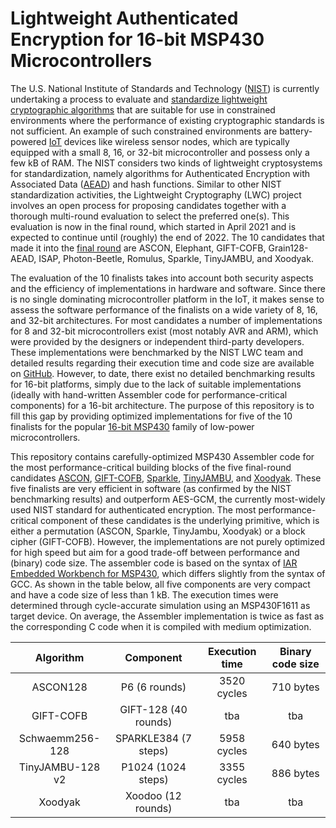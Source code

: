 # Lightweight Authenticated Encryption for 16-bit MSP430 Microcontrollers

The U.S. National Institute of Standards and Technology ([NIST](https://www.nist.gov)) is currently undertaking a process to evaluate and [standardize lightweight cryptographic algorithms](https://csrc.nist.gov/Projects/lightweight-cryptography) that are suitable for use in constrained environments where the performance of existing cryptographic standards is not sufficient. An example of such constrained environments are battery-powered [IoT](https://en.wikipedia.org/wiki/Internet_of_things) devices like wireless sensor nodes, which are typically equipped with a small 8, 16, or 32-bit microcontroller and possess only a few kB of RAM. The NIST considers two kinds of lightweight cryptosystems for standardization, namely algorithms for Authenticated Encryption with Associated Data ([AEAD](https://en.wikipedia.org/wiki/Authenticated_encryption)) and hash functions. Similar to other NIST standardization activities, the Lightweight Cryptography (LWC) project involves an open process for proposing candidates together with a thorough multi-round evaluation to select the preferred one(s). This evaluation is now in the final round, which started in April 2021 and is expected to continue until (roughly) the end of 2022. The 10 candidates that made it into the [final round](https://csrc.nist.gov/News/2021/lightweight-crypto-finalists-announced) are ASCON, Elephant, GIFT-COFB, Grain128-AEAD, ISAP, Photon-Beetle, Romulus, Sparkle, TinyJAMBU, and Xoodyak.


The evaluation of the 10 finalists takes into account both security aspects and the efficiency of implementations in hardware and software. Since there is no single dominating microcontroller platform in the IoT, it makes sense to assess the software performance of the finalists on a wide variety of 8, 16, and 32-bit architectures. For most candidates a number of implementations for 8 and 32-bit microcontrollers exist (most notably AVR and ARM), which were provided by the designers or independent third-party developers. These implementations were benchmarked by the NIST LWC team and detailed results regarding their execution time and code size are available on [GitHub](https://github.com/usnistgov/Lightweight-Cryptography-Benchmarking). However, to date, there exist no detailed benchmarking results for 16-bit platforms, simply due to the lack of suitable implementations (ideally with hand-written Assembler code for performance-critical components) for a 16-bit architecture. The purpose of this repository is to fill this gap by providing optimized implementations for five of the 10 finalists for the popular [16-bit MSP430](https://en.wikipedia.org/wiki/TI_MSP430) family of low-power microcontrollers.


This repository contains carefully-optimized MSP430 Assembler code for the most performance-critical building blocks of the five final-round candidates [ASCON](https://ascon.iaik.tugraz.at), [GIFT-COFB](https://www.isical.ac.in/~lightweight/COFB/), [Sparkle](https://sparkle-lwc.github.io), [TinyJAMBU](https://www3.ntu.edu.sg/home/wuhj/research/tinyjambu/tinyjambu.html), and [Xoodyak](https://keccak.team/xoodyak.html). These five finalists are very efficient in software (as confirmed by the NIST benchmarking results) and outperform AES-GCM, the currently most-widely used NIST standard for authenticated encryption. The most performance-critical component of these candidates is the underlying primitive, which is either a permutation (ASCON, Sparkle, TinyJambu, Xoodyak) or a block cipher (GIFT-COFB). However, the implementations are not purely optimized for high speed but aim for a good trade-off between performance and (binary) code size. The assembler code is based on the syntax of [IAR Embedded Workbench for MSP430](https://www.iar.com/products/architectures/iar-embedded-workbench-for-msp430/), which differs slightly from the syntax of GCC. As shown in the table below, all five components are very compact and have a code size of less than 1 kB. The execution times were determined through cycle-accurate simulation using an MSP430F1611 as target device. On average, the Assembler implementation is twice as fast as the corresponding C code when it is compiled with medium optimization.

| Algorithm        | Component            | Execution time | Binary code size |
| :--------------: | :------------------: | :------------: | :--------------: |
| ASCON128         | P6 (6 rounds)        | 3520 cycles    | 710 bytes        |
| GIFT-COFB        | GIFT-128 (40 rounds) | tba            | tba              |
| Schwaemm256-128  | SPARKLE384 (7 steps) | 5958 cycles    | 640 bytes        |
| TinyJAMBU-128 v2 | P1024 (1024 steps)   | 3355 cycles    | 886 bytes        |
| Xoodyak          | Xoodoo (12 rounds)   | tba            | tba              |
